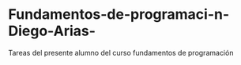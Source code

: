 # Fundamentos-de-programaci-n-Diego-Arias-
Tareas del presente alumno del curso fundamentos de programación 
